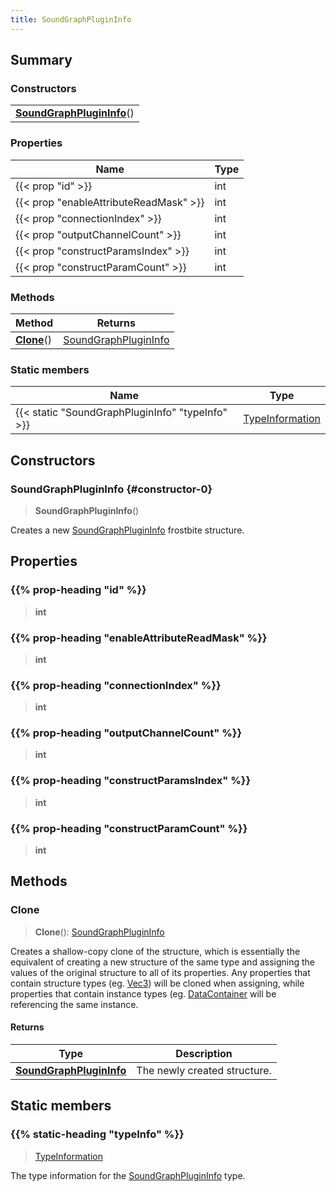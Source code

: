 ```yaml
---
title: SoundGraphPluginInfo
---
```



## Summary
### Constructors
| |
| ----------- |
| **[SoundGraphPluginInfo](#constructor-0)**() |

### Properties
| Name | Type |
| ---- | ---- |
| {{< prop "id" >}} | int |
| {{< prop "enableAttributeReadMask" >}} | int |
| {{< prop "connectionIndex" >}} | int |
| {{< prop "outputChannelCount" >}} | int |
| {{< prop "constructParamsIndex" >}} | int |
| {{< prop "constructParamCount" >}} | int |

### Methods
| Method | Returns |
| ------ | ---- |
| **[Clone](#clone)**() | [SoundGraphPluginInfo](/vext/ref/fb/soundgraphplugininfo) |

### Static members
| Name | Type |
| ---- | ---- |
| {{< static "SoundGraphPluginInfo" "typeInfo" >}} | [TypeInformation](/vext/ref/shared/class/typeinformation) |

## Constructors
### SoundGraphPluginInfo {#constructor-0}
> **SoundGraphPluginInfo**()

Creates a new [SoundGraphPluginInfo](/vext/ref/fb/soundgraphplugininfo) frostbite structure.

## Properties
### {{% prop-heading "id" %}}
> **int**

### {{% prop-heading "enableAttributeReadMask" %}}
> **int**

### {{% prop-heading "connectionIndex" %}}
> **int**

### {{% prop-heading "outputChannelCount" %}}
> **int**

### {{% prop-heading "constructParamsIndex" %}}
> **int**

### {{% prop-heading "constructParamCount" %}}
> **int**

## Methods
### Clone
> **Clone**(): [SoundGraphPluginInfo](/vext/ref/fb/soundgraphplugininfo)

Creates a shallow-copy clone of the structure, which is essentially the equivalent of creating a new structure of the same type and assigning the values of the original structure to all of its properties. Any properties that contain structure types (eg. [Vec3](/vext/ref/shared/class/vec3)) will be cloned when assigning, while properties that contain instance types (eg. [DataContainer](/vext/ref/shared/class/datacontainer) will be referencing the same instance.

#### Returns
| Type | Description |
| ---- | ----------- |
| **[SoundGraphPluginInfo](/vext/ref/fb/soundgraphplugininfo)** | The newly created structure. |

## Static members
### {{% static-heading "typeInfo" %}}
> [TypeInformation](/vext/ref/shared/class/typeinformation)

The type information for the [SoundGraphPluginInfo](/vext/ref/fb/soundgraphplugininfo) type.

